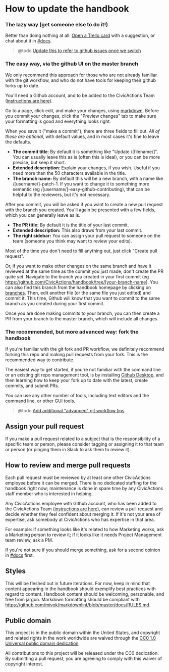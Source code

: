 # How to update the handbook

### The lazy way (get someone else to do it!)

Better than doing nothing at all: [Open a Trello card](https://trello.com/b/ZKx6l4bC/civicactions-documentation-project) with a suggestion, or chat about it in [#docs](https://civicactions.slack.com/messages/docs/).  

> @todo [Update this to refer to github issues once we switch](https://trello.com/c/Kxf3ER8i/98-move-issue-tracking-for-this-repo-to-issues)

### The easy way, via the github UI on the master branch

We only recommend this approach for those who are not already familiar with the git workflow, and who do not have tools for keeping their github forks up to date.

You'll need a Github account, and to be added to the CivicActions Team ([instructions are here](docs/how-we-work/tools/github.md)).

Go to a page, click edit, and make your changes, using [markdown](https://guides.github.com/features/mastering-markdown/).  Before you commit your changes, click the "Preview changes" tab to make sure your formatting is good and everything looks right.

When you save it ("make a commit"), there are three fields to fill out. *All of these are optional*, with default values, and in most cases it's fine to leave the defaults.

* **The commit title**: By default it is something like "Update /[filename/]". You can usually leave this as is (often this is ideal), or you can be more precise, but keep it short.
* **Extended description**: Explain your changes, if you wish. Useful if you need more than the 50 characters available in the title.
* **The branch name:** By default this will be a new branch, with a name like /[username/]-patch-1.  If you want to change it to something more semantic (eg /[username/]-easy-github-contributing), that can be helpful to the reviewers, but it's not necessary.  

After you commit, you will be asked if you want to create a new pull request with the branch you created.  You'll again be presented with a few fields, which you can generally leave as is.

* **The PR title:** By default it is the title of your last commit.
* **Extended description:** This also draws from your last commit.
* **The right sidebar:** You can assign your pull request to someone on the team (someone you think may want to review your edits).

Most of the time you don't need to fill anything out, just click "Create pull request".  

Or, if you want to make other changes on the same branch and have it reviewed at the same time as the commit you just made, don't create the PR quite yet. Navigate to the branch you created in your first commit (eg <https://github.com/CivicActions/handbook/tree/[your-branch-name]>.  You can also find this branch from the handbook homepage by clicking on [branches](https://github.com/CivicActions/handbook/branches).   Then, edit another file (or the same file you just edited) and commit it.  This time, Github will know that you want to commit to the same branch as you created during your first commit.  

Once you are done making commits to your branch, you can then create a PR from your branch to the master branch, which will include all changes.  

### The recommended, but more advanced way: fork the handbook

If you're familiar with the git fork and PR workflow, we definitely recommend forking this repo and making pull requests from your fork. This is the recommended way to contribute.

The easiest way to get started, if you're not familiar with the command line or an existing git repo management tool, is by installing [Github Desktop](https://desktop.github.com/), and then learning how to keep your fork up to date with the latest, create commits, and submit PRs.

You can use any other number of tools, including text editors and the command line, or other GUI tools.  

> @todo [Add additional "advanced" git workflow tips](https://trello.com/c/Bhxio8eo/99-add-some-more-advanced-git-workflow-documentation-or-point-to-external-documentation-in-contributing-md)

## Assign your pull request

If you make a pull request related to a subject that is the responsibility of a specific team or person, please consider tagging or assigning it to that team or person (or pinging them in Slack to ask them to review it).

## How to review and merge pull requests

Each pull request must be reviewed by at least one other CivicActions employee before it can be merged. There is no dedicated staffing for the handbook right now; maintenance is done in spare time by any CivicActions staff member who is interested in helping.

Any CivicActions employee with Github account, who has been added to the CivicActions Team ([instructions are here](docs/how-we-work/tools/github.md)), can review a pull request and decide whether they feel confident about merging it. If it's not your area of expertise, ask somebody at CivicActions who has expertise in that area.

For example: if something looks like it's related to how Marketing works, ask a Marketing person to review it; if it looks like it needs Project Management team review, ask a PM.

If you're not sure if you should merge something, ask for a second opinion in [#docs](https://civicactions.slack.com/messages/docs/) first.

## Styles

This will be fleshed out in future iterations. For now, keep in mind that content appearing in the handbook should exemplify best practices with regard to content. Handbook content should be welcoming, personable, and free from jargon. Markdown formatting should be compliant with <https://github.com/mivok/markdownlint/blob/master/docs/RULES.md>.

## Public domain

This project is in the public domain within the United States, and copyright and related rights in the work worldwide are waived through the [CC0 1.0 Universal public domain dedication](https://creativecommons.org/publicdomain/zero/1.0/).

All contributions to this project will be released under the CC0 dedication. By submitting a pull request, you are agreeing to comply with this waiver of copyright interest.
